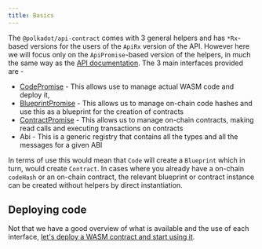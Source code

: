 ```yaml
---
title: Basics
---
```


The `@polkadot/api-contract` comes with 3 general helpers and has `*Rx`-based versions for the users of the `ApiRx` version of the API. However here we will focus only on the `ApiPromise`-based version of the helpers, in much the same way as the [API documentation](../../api/intro.md). The 3 main interfaces provided are -

- [CodePromise](code.md) - This allows use to manage actual WASM code and deploy it,
- [BlueprintPromise](blueprint.md) - This allows us to manage on-chain code hashes and use this as a blueprint for the creation of contracts
- [ContractPromise](contract.md) - This allows us to manage on-chain contracts, making read calls and executing transactions on contracts
- Abi - This is a generic registry that contains all the types and all the messages for a given ABI

In terms of use this would mean that `Code` will create a `Blueprint` which in turn, would create `Contract`. In cases where you already have a on-chain `codeHash` or an on-chain contract, the relevant blueprint or contract instance can be created without helpers by direct instantiation.


## Deploying code

Not that we have a good overview of what is available and the use of each interface, [let's deploy a WASM contract and start using it](code.md).
